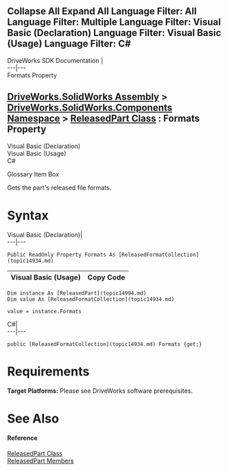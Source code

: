 Collapse All Expand All Language Filter: All  Language Filter: Multiple  Language Filter: Visual Basic (Declaration) Language Filter: Visual Basic (Usage) Language Filter: C#  
---  
DriveWorks SDK Documentation  |   
---|---  
Formats Property   
  
[DriveWorks.SolidWorks Assembly](topic13342.md) > [DriveWorks.SolidWorks.Components Namespace](topic13925.md) > [ReleasedPart Class](topic14994.md) : Formats Property  
---  
  
Visual Basic (Declaration)    
Visual Basic (Usage)    
C# 

Glossary Item Box

Gets the part's released file formats. 

# Syntax

Visual Basic (Declaration)|   
---|---  
      
    
    Public ReadOnly Property Formats As [ReleasedFormatCollection](topic14934.md)  
  
Visual Basic (Usage)| Copy Code  
---|---  
      
    
    Dim instance As [ReleasedPart](topic14994.md)
    Dim value As [ReleasedFormatCollection](topic14934.md)
     
    value = instance.Formats  
  
C#|   
---|---  
      
    
    public [ReleasedFormatCollection](topic14934.md) Formats {get;}  
  
# Requirements

**Target Platforms:** Please see DriveWorks software prerequisites.

# See Also

#### Reference

[ReleasedPart Class](topic14994.md)   
[ReleasedPart Members](topic14995.md)


